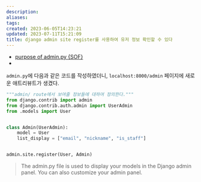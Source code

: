 ```yaml
---
description:
aliases: 
tags: 
created: 2023-06-05T14:23:21
updated: 2023-07-11T15:21:09
title: django admin site register를 사용하여 유저 정보 확인할 수 있다
---
```

- [purpose of admin.py {SOF}](https://stackoverflow.com/a/47753254)
- 
`admin.py`에 다음과 같은 코드를 작성하였더니, `localhost:8000/admin` 페이지에 새로운 애트리뷰트가 생겼다.

```python
"""admin/ route에서 보여줄 정보들에 대하여 정의한다."""
from django.contrib import admin
from django.contrib.auth.admin import UserAdmin
from .models import User


class Admin(UserAdmin):
    model = User
    list_display = ["email", "nickname", "is_staff"]


admin.site.register(User, Admin)
```

> The admin.py file is used to display your models in the Django admin panel. You can also customize your admin panel.

